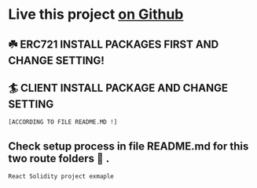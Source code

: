 # Live this project [on Github](https://chulavege1.github.io/React_dapp_example-watch/)
## :shamrock: ERC721 INSTALL PACKAGES FIRST AND CHANGE SETTING! 
## 🏄 CLIENT INSTALL PACKAGE AND CHANGE SETTING
```
[ACCORDING TO FILE README.MD !]
```

## Check setup process in file README.md for this two route folders 👷 .
```
React Solidity project exmaple
```
